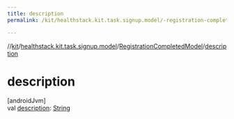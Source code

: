 ```yaml
---
title: description
permalink: /kit/healthstack.kit.task.signup.model/-registration-completed-model/description.html

---
```

//[kit](../../../index.html)/[healthstack.kit.task.signup.model](../index.html)/[RegistrationCompletedModel](index.html)/[description](description.html)



# description



[androidJvm]\
val [description](description.html): [String](https://kotlinlang.org/api/latest/jvm/stdlib/kotlin/-string/index.html)




